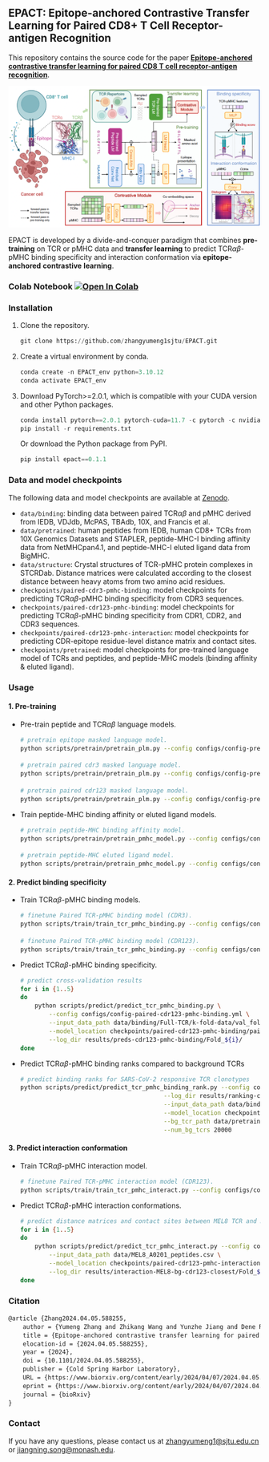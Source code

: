 ## EPACT: Epitope-anchored Contrastive Transfer Learning for Paired CD8+ T Cell Receptor-antigen Recognition

This repository contains the source code for the paper [**Epitope-anchored contrastive transfer learning for paired CD8 T cell receptor-antigen recognition**](https://www.biorxiv.org/content/10.1101/2024.04.05.588255v1).

![model](./model.png)

EPACT is developed by a divide-and-conquer paradigm that combines **pre-training** on TCR or pMHC data and **transfer learning** to predict TCR$\alpha\beta$-pMHC binding specificity and interaction conformation via **epitope-anchored** **contrastive** **learning**.

### Colab Notebook <a href="https://colab.research.google.com/github/zhangyumeng1sjtu/EPACT/blob/main/EPACT.ipynb" target="_parent"><img src="https://colab.research.google.com/assets/colab-badge.svg" alt="Open In Colab"/></a>

### Installation

1. Clone the repository.

   ```python
   git clone https://github.com/zhangyumeng1sjtu/EPACT.git
   ```
2. Create a virtual environment by conda.

   ```python
   conda create -n EPACT_env python=3.10.12
   conda activate EPACT_env
   ```
3. Download PyTorch>=2.0.1, which is compatible with your CUDA version and other Python packages.

   ```python
   conda install pytorch==2.0.1 pytorch-cuda=11.7 -c pytorch -c nvidia # for CUDA 11.7
   pip install -r requirements.txt
   ```
   
   Or download the Python package from PyPI.
   
   ```python
   pip install epact==0.1.1
   ```

### Data and model checkpoints

The following data and model checkpoints are available at [Zenodo](https://zenodo.org/records/10996150).

- `data/binding`: binding data between paired TCR$\alpha\beta$ and pMHC derived from IEDB, VDJdb, McPAS, TBAdb, 10X, and Francis et al.
- `data/pretrained`: human peptides from IEDB, human CD8+ TCRs from 10X Genomics Datasets and STAPLER, peptide-MHC-I binding affinity data from NetMHCpan4.1, and peptide-MHC-I eluted ligand data from BigMHC.
- `data/structure`: Crystal structures of TCR-pMHC protein complexes in STCRDab. Distance matrices were calculated according to the closest distance between heavy atoms from two amino acid residues.
- `checkpoints/paired-cdr3-pmhc-binding`: model checkpoints for predicting TCR$\alpha\beta$-pMHC binding specificity from CDR3 sequences.
- `checkpoints/paired-cdr123-pmhc-binding`: model checkpoints for predicting TCR$\alpha\beta$-pMHC binding specificity from CDR1, CDR2, and CDR3 sequences.
- `checkpoints/paired-cdr123-pmhc-interaction`: model checkpoints for predicting CDR-epitope residue-level distance matrix and contact sites.
- `checkpoints/pretrained`: model checkpoints for pre-trained language model of TCRs and peptides, and peptide-MHC models (binding affinity & eluted ligand).

### Usage

#### 1. Pre-training

- Pre-train peptide and TCR$\alpha\beta$ language models.

  ```bash
  # pretrain epitope masked language model.
  python scripts/pretrain/pretrain_plm.py --config configs/config-pretrain-epitope-lm.yml
  
  # pretrain paired cdr3 masked language model.
  python scripts/pretrain/pretrain_plm.py --config configs/config-pretrain-cdr3-lm.yml
  
  # pretrain paired cdr123 masked language model.
  python scripts/pretrain/pretrain_plm.py --config configs/config-pretrain-cdr123-lm.yml
  ```
- Train peptide-MHC binding affinity or eluted ligand models.

  ```bash
  # pretrain peptide-MHC binding affinity model.
  python scripts/pretrain/pretrain_pmhc_model.py --config configs/config-pmhc-binding.yml
  
  # pretrain peptide-MHC eluted ligand model.
  python scripts/pretrain/pretrain_pmhc_model.py --config configs/config-pmhc-elution.yml
  ```

#### 2. Predict binding specificity

- Train TCR$\alpha\beta$-pMHC binding models.

  ```bash
  # finetune Paired TCR-pMHC binding model (CDR3).
  python scripts/train/train_tcr_pmhc_binding.py --config configs/config-paired-cdr3-pmhc-binding.yml 
  
  # finetune Paired TCR-pMHC binding model (CDR123).
  python scripts/train/train_tcr_pmhc_binding.py --config configs/config-paired-cdr123-pmhc-binding.yml
  ```
- Predict TCR$\alpha\beta$-pMHC binding specificity.

  ```bash
  # predict cross-validation results
  for i in {1..5}
  do
      python scripts/predict/predict_tcr_pmhc_binding.py \
          --config configs/config-paired-cdr123-pmhc-binding.yml \
          --input_data_path data/binding/Full-TCR/k-fold-data/val_fold_${i}.csv \
          --model_location checkpoints/paired-cdr123-pmhc-binding/paired-cdr123-pmhc-binding-model-fold-${i}.pt\
          --log_dir results/preds-cdr123-pmhc-binding/Fold_${i}/
  done
  ```
- Predict TCR$\alpha\beta$-pMHC binding ranks compared to background TCRs

  ```bash
  # predict binding ranks for SARS-CoV-2 responsive TCR clonotypes
  python scripts/predict/predict_tcr_pmhc_binding_rank.py --config configs/config-paired-cdr123-pmhc-binding.yml \
                                          --log_dir results/ranking-covid-cdr123/ \
                                          --input_data_path data/binding/covid_clonotypes.csv \
                                          --model_location checkpoints/paired-cdr123-pmhc-binding/paired-cdr123-pmhc-binding-model-all.pt \
                                          --bg_tcr_path data/pretrained/10x-paired-healthy-human-tcr-repertoire.csv \
                                          --num_bg_tcrs 20000
  ```

#### 3. Predict interaction conformation

- Train TCR$\alpha\beta$-pMHC interaction model.

  ```bash
  # finetune Paired TCR-pMHC interaction model (CDR123).
  python scripts/train/train_tcr_pmhc_interact.py --config configs/config-paired-cdr123-pmhc-interact.yml
  ```
- Predict TCR$\alpha\beta$-pMHC interaction conformations.

  ```bash
  # predict distance matrices and contact sites between MEL8 TCR and HLA-A2-presented peptides.
  for i in {1..5}
  do
      python scripts/predict/predict_tcr_pmhc_interact.py --config configs/config-paired-cdr123-pmhc-interact.yml \
          --input_data_path data/MEL8_A0201_peptides.csv \
          --model_location checkpoints/paired-cdr123-pmhc-interaction/paired-cdr123-pmhc-interaction-model-fold-${i}.pt \
          --log_dir results/interaction-MEL8-bg-cdr123-closest/Fold_${i}/
  done
  ```

### Citation

```tex
@article {Zhang2024.04.05.588255,
	author = {Yumeng Zhang and Zhikang Wang and Yunzhe Jiang and Dene R Littler and Mark Gerstein and Anthony W Purcell and Jamie Rossjohn and Hong-Yu Ou and Jiangning Song},
	title = {Epitope-anchored contrastive transfer learning for paired CD8+ T cell receptor-antigen recognition},
	elocation-id = {2024.04.05.588255},
	year = {2024},
	doi = {10.1101/2024.04.05.588255},
	publisher = {Cold Spring Harbor Laboratory},
	URL = {https://www.biorxiv.org/content/early/2024/04/07/2024.04.05.588255},
	eprint = {https://www.biorxiv.org/content/early/2024/04/07/2024.04.05.588255.full.pdf},
	journal = {bioRxiv}
}
```

### Contact

If you have any questions, please contact us at [zhangyumeng1@sjtu.edu.cn](mailto:zhangyumeng1@sjtu.edu.cn) or [jiangning.song@monash.edu](mailto:jiangning.song@monash.edu).
